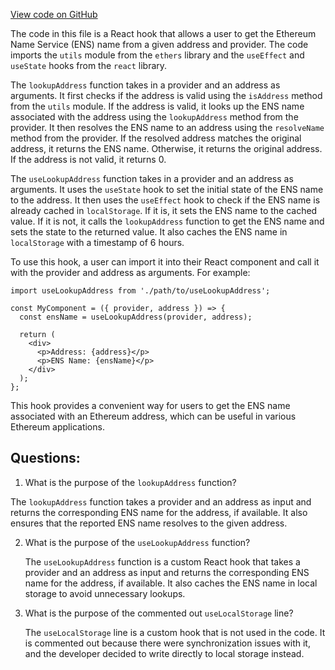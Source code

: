 [View code on GitHub](zoo-labs/zoo/blob/master/lab/src/hooks/LookupAddress.js)

The code in this file is a React hook that allows a user to get the Ethereum Name Service (ENS) name from a given address and provider. The code imports the `utils` module from the `ethers` library and the `useEffect` and `useState` hooks from the `react` library. 

The `lookupAddress` function takes in a provider and an address as arguments. It first checks if the address is valid using the `isAddress` method from the `utils` module. If the address is valid, it looks up the ENS name associated with the address using the `lookupAddress` method from the provider. It then resolves the ENS name to an address using the `resolveName` method from the provider. If the resolved address matches the original address, it returns the ENS name. Otherwise, it returns the original address. If the address is not valid, it returns 0.

The `useLookupAddress` function takes in a provider and an address as arguments. It uses the `useState` hook to set the initial state of the ENS name to the address. It then uses the `useEffect` hook to check if the ENS name is already cached in `localStorage`. If it is, it sets the ENS name to the cached value. If it is not, it calls the `lookupAddress` function to get the ENS name and sets the state to the returned value. It also caches the ENS name in `localStorage` with a timestamp of 6 hours. 

To use this hook, a user can import it into their React component and call it with the provider and address as arguments. For example:

```
import useLookupAddress from './path/to/useLookupAddress';

const MyComponent = ({ provider, address }) => {
  const ensName = useLookupAddress(provider, address);

  return (
    <div>
      <p>Address: {address}</p>
      <p>ENS Name: {ensName}</p>
    </div>
  );
};
```

This hook provides a convenient way for users to get the ENS name associated with an Ethereum address, which can be useful in various Ethereum applications.
## Questions: 
 1. What is the purpose of the `lookupAddress` function?
   
   The `lookupAddress` function takes a provider and an address as input and returns the corresponding ENS name for the address, if available. It also ensures that the reported ENS name resolves to the given address.

2. What is the purpose of the `useLookupAddress` function?
   
   The `useLookupAddress` function is a custom React hook that takes a provider and an address as input and returns the corresponding ENS name for the address, if available. It also caches the ENS name in local storage to avoid unnecessary lookups.

3. What is the purpose of the commented out `useLocalStorage` line?
   
   The `useLocalStorage` line is a custom hook that is not used in the code. It is commented out because there were synchronization issues with it, and the developer decided to write directly to local storage instead.